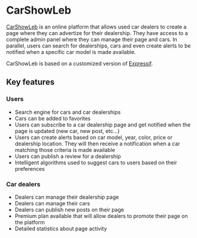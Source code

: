 # CarShowLeb
[CarShowLeb](http://joeyhelou.com/carshowleb) is an online platform that allows used car dealers to create a page where they can advertize for their dealership. They have access to a complete admin panel where they can manage their page and cars.
In parallel, users can search for dealerships, cars and even create alerts to be notified when a specific car model is made available.

CarShowLeb is based on a customized version of [Expressif](http://joeyhelou.com/expressif).

## Key features

### Users

* Search engine for cars and car dealerships
* Cars can be added to favorites
* Users can subscribe to a car dealership page and get notified when the page is updated (new car, new post, etc...)
* Users can create alerts based on car model, year, color, price or dealership location. They will then receive a notification when a car matching those criteria is made available
* Users can publish a review for a dealership
* Intelligent algorithms used to suggest cars to users based on their preferences

### Car dealers

* Dealers can manage their dealership page
* Dealers can manage their cars
* Dealers can publish new posts on their page
* Premium plan available that will allow dealers to promote their page on the platform
* Detailed statistics about page activity
